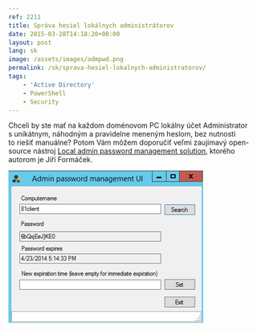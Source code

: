 ```yaml
---
ref: 2211
title: Správa hesiel lokálnych administrátorov
date: 2015-03-28T14:18:20+00:00
layout: post
lang: sk
image: /assets/images/admpwd.png
permalink: /sk/sprava-hesiel-lokalnych-administratorov/
tags:
    - 'Active Directory'
    - PowerShell
    - Security
---
```


Chceli by&nbsp;ste mať na&nbsp;každom doménovom PC lokálny účet Administrator s&nbsp;unikátnym, náhodným a&nbsp;pravidelne meneným heslom, bez&nbsp;nutnosti to&nbsp;riešiť manuálne? Potom Vám môžem doporučiť veľmi zaujímavý open-source nástroj [Local admin password management solution](https://www.microsoft.com/en-us/download/details.aspx?id=46899 "Local admin password management solution"), ktorého autorom je&nbsp;Jiří Formáček.

![AdmPwd GUI](../../assets/images/admpwd.png)